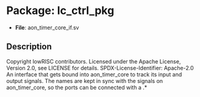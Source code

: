 # Package: lc_ctrl_pkg

- **File**: aon_timer_core_if.sv
## Description

Copyright lowRISC contributors.
 Licensed under the Apache License, Version 2.0, see LICENSE for details.
 SPDX-License-Identifier: Apache-2.0
 An interface that gets bound into aon_timer_core to track its input and output signals. The names
 are kept in sync with the signals on aon_timer_core, so the ports can be connected with a .*
 

